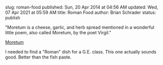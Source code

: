 slug: roman-food
published: Sun, 20 Apr 2014 at 04:56 AM
updated: Wed, 07 Apr 2021 at 05:59 AM
title: Roman Food
author: Brian Schrader
status: publish

<div class="link">"Moretum is a cheese, garlic, and herb spread mentioned in a wonderful little poem, also called Moretum, by the poet Virgil."</div>

[Moretum](http://pass-the-garum.blogspot.com/2012/10/cooking-apicius.html)

I needed to find a "Roman" dish for a G.E. class. This one actually sounds good. Better than the fish paste.


